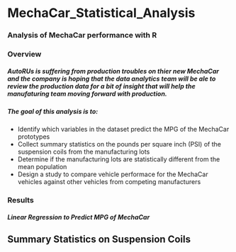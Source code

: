 # MechaCar_Statistical_Analysis

### Analysis of MechaCar performance with R 

### Overview 

##### AutoRUs is suffering from production troubles on thier new MechaCar and the company is hoping that the data analytics team will be ale to review the production data for a bit of insight that will help the manufaturing team moving forward with production. 

##### The goal of this analysis is to: 
* Identify which variables in the dataset predict the MPG of the MechaCar prototypes
* Collect summary statistics on the pounds per square inch (PSI) of the suspension coils from the manufacturing lots 
* Determine if the manufacturing lots are statistically different from the mean population
* Design a study to compare vehicle performace for the MechaCar vehicles against other vehicles from competing manufacturers

### Results

##### Linear Regression to Predict MPG of MechaCar




## Summary Statistics on Suspension Coils

